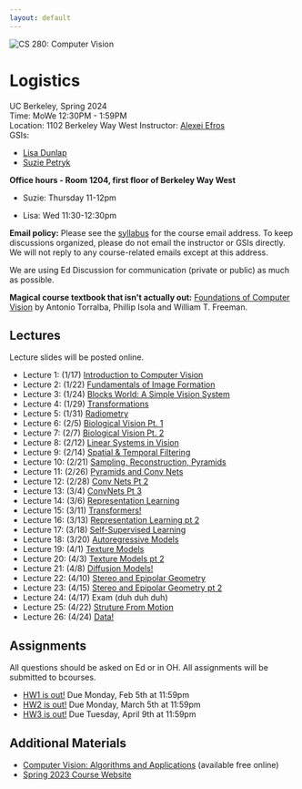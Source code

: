 ```yaml
---
layout: default
---
```

![CS 280: Computer Vision](resources/banner.jpg)

# Logistics

UC Berkeley, Spring 2024  
Time: MoWe 12:30PM - 1:59PM  
Location: 1102 Berkeley Way West
Instructor: [Alexei Efros](https://people.eecs.berkeley.edu/~efros)  
GSIs:
- [Lisa Dunlap](https://www.lisabdunlap.com/)
- [Suzie Petryk](https://suziepetryk.com/)


**Office hours - Room 1204, first floor of Berkeley Way West** 

- Suzie: Thursday 11-12pm

- Lisa: Wed 11:30-12:30pm

**Email policy:** Please see the [syllabus](https://cs280-berkeley.github.io/resources/CS_280_Spring_2024_Syllabus.pdf) for the course email address. To keep discussions organized, please do not email the instructor or GSIs directly. We will not reply to any course-related emails except at this address.

We are using Ed Discussion for communication (private or public) as much as possible.

**Magical course textbook that isn't  actually out:** [Foundations of Computer Vision](https://mitpress.mit.edu/9780262048972/foundations-of-computer-vision/) by Antonio Torralba, Phillip Isola and William T. Freeman. 


## Lectures

Lecture slides will be posted online.

* Lecture 1: (1/17) [Introduction to Computer Vision](https://github.com/zhaoyijiang/UCB-CS280/blob/sp25-sp24-sp23/2024-lecture/lecture%201.pdf)
* Lecture 2: (1/22) [Fundamentals of Image Formation](https://github.com/zhaoyijiang/UCB-CS280/blob/sp25-sp24-sp23/2024-lecture/lecture%202.pdf)
* Lecture 3: (1/24) [Blocks World: A Simple Vision System](https://github.com/zhaoyijiang/UCB-CS280/blob/sp25-sp24-sp23/2024-lecture/lecture%203.pdf)
* Lecture 4: (1/29) [Transformations](https://github.com/zhaoyijiang/UCB-CS280/blob/sp25-sp24-sp23/2024-lecture/lecture%204.pdf)
* Lecture 5: (1/31) [Radiometry](https://github.com/zhaoyijiang/UCB-CS280/blob/sp25-sp24-sp23/2024-lecture/lecture%205.pdf)
* Lecture 6: (2/5) [Biological Vision Pt. 1](https://github.com/zhaoyijiang/UCB-CS280/blob/sp25-sp24-sp23/2024-lecture/lecture%206%20%26%207.pdf)
* Lecture 7: (2/7) [Biological Vision Pt. 2](https://github.com/zhaoyijiang/UCB-CS280/blob/sp25-sp24-sp23/2024-lecture/lecture%206%20%26%207.pdf)
* Lecture 8: (2/12) [Linear Systems in Vision](https://github.com/zhaoyijiang/UCB-CS280/blob/sp25-sp24-sp23/2024-lecture/lecture%208.pdf)
* Lecture 9: (2/14) [Spatial & Temporal Filtering](https://github.com/zhaoyijiang/UCB-CS280/blob/sp25-sp24-sp23/2024-lecture/lecture%209.pdf)
* Lecture 10: (2/21) [Sampling, Reconstruction, Pyramids](https://github.com/zhaoyijiang/UCB-CS280/blob/sp25-sp24-sp23/2024-lecture/lecture%2010.pdf)
* Lecture 11: (2/26) [Pyramids and Conv Nets](https://github.com/zhaoyijiang/UCB-CS280/blob/sp25-sp24-sp23/2024-lecture/lecture%2011.pdf)
* Lecture 12: (2/28) [Conv Nets Pt 2](https://github.com/zhaoyijiang/UCB-CS280/blob/sp25-sp24-sp23/2024-lecture/lecture%2012.pdf)
* Lecture 13: (3/4) [ConvNets Pt 3](https://github.com/zhaoyijiang/UCB-CS280/blob/sp25-sp24-sp23/2024-lecture/lecture%2013.pdf)
* Lecture 14: (3/6) [Representation Learning](https://github.com/zhaoyijiang/UCB-CS280/blob/sp25-sp24-sp23/2024-lecture/lecture%2014%20%26%2016.pdf)
* Lecture 15: (3/11) [Transformers!](https://github.com/zhaoyijiang/UCB-CS280/blob/sp25-sp24-sp23/2024-lecture/lecture%2015.pdf)
* Lecture 16: (3/13) [Representation Learning pt 2](https://github.com/zhaoyijiang/UCB-CS280/blob/sp25-sp24-sp23/2024-lecture/lecture%2014%20%26%2016.pdf)
* Lecture 17: (3/18) [Self-Supervised Learning](https://github.com/zhaoyijiang/UCB-CS280/blob/sp25-sp24-sp23/2024-lecture/lecture%2017.pdf)
* Lecture 18: (3/20) [Autoregressive Models](https://github.com/zhaoyijiang/UCB-CS280/blob/sp25-sp24-sp23/2024-lecture/lecture%2018.pdf)
* Lecture 19: (4/1) [Texture Models](https://github.com/zhaoyijiang/UCB-CS280/blob/sp25-sp24-sp23/2024-lecture/lecture%2019%20%26%2020.pdf)
* Lecture 20: (4/3) [Texture Models pt 2](https://github.com/zhaoyijiang/UCB-CS280/blob/sp25-sp24-sp23/2024-lecture/lecture%2019%20%26%2020.pdf)
* Lecture 21: (4/8) [Diffusion Models!](https://github.com/zhaoyijiang/UCB-CS280/blob/sp25-sp24-sp23/2024-lecture/lecture%2021.md)
* Lecture 22: (4/10) [Stereo and Epipolar Geometry](https://github.com/zhaoyijiang/UCB-CS280/blob/sp25-sp24-sp23/2024-lecture/lecture%2022%20%26%2023.pdf)
* Lecture 23: (4/15) [Stereo and Epipolar Geometry pt 2](https://github.com/zhaoyijiang/UCB-CS280/blob/sp25-sp24-sp23/2024-lecture/lecture%2022%20%26%2023.pdf)
* Lecture 24: (4/17) Exam (duh duh duh)
* Lecture 25: (4/22) [Struture From Motion](https://github.com/zhaoyijiang/UCB-CS280/blob/sp25-sp24-sp23/2024-lecture/lecture%2025.pdf)
* Lecture 26: (4/24) [Data!](https://github.com/zhaoyijiang/UCB-CS280/blob/sp25-sp24-sp23/2024-lecture/lecture%2026.pdf)

## Assignments

All questions should be asked on Ed or in OH. All assignments will be submitted to bcourses. 

* [HW1 is out!](https://edstem.org/us/courses/54175/discussion/4183683) Due Monday, Feb 5th at 11:59pm
* [HW2 is out!](https://edstem.org/us/courses/54175/discussion/4417564) Due Monday, March 5th at 11:59pm
* [HW3 is out!](https://edstem.org/us/courses/54175/discussion/4685142) Due Tuesday, April 9th at 11:59pm


## Additional Materials

* [Computer Vision: Algorithms and Applications](http://szeliski.org/Book/) (available free online)
* [Spring 2023 Course Website](https://github.com/zhaoyijiang/UCB-CS280/blob/sp25-sp24-sp23/sp23.md)

